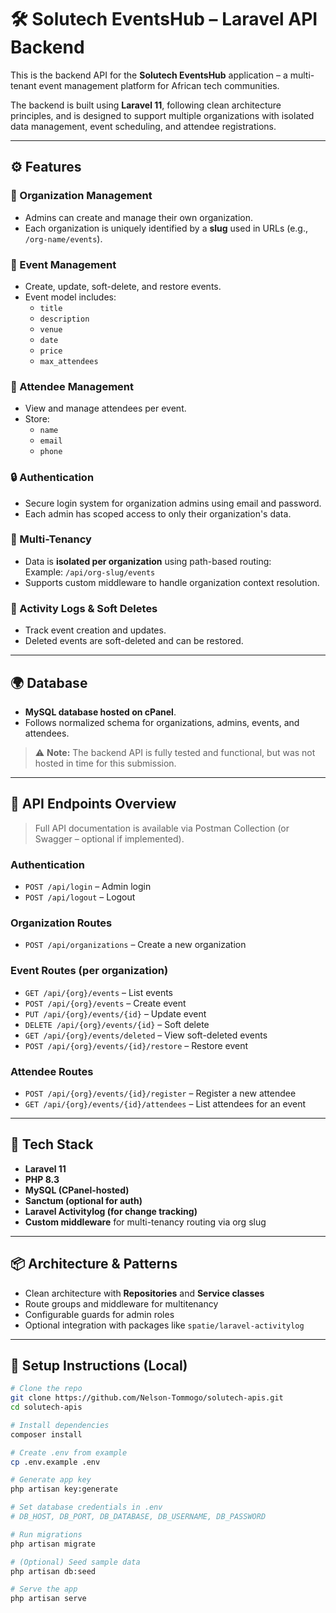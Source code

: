 # 🛠️ Solutech EventsHub – Laravel API Backend

This is the backend API for the **Solutech EventsHub** application – a multi-tenant event management platform for African tech communities.

The backend is built using **Laravel 11**, following clean architecture principles, and is designed to support multiple organizations with isolated data management, event scheduling, and attendee registrations.

---

## ⚙️ Features

### 🏢 Organization Management
- Admins can create and manage their own organization.
- Each organization is uniquely identified by a **slug** used in URLs (e.g., `/org-name/events`).

### 🎫 Event Management
- Create, update, soft-delete, and restore events.
- Event model includes:
  - `title`
  - `description`
  - `venue`
  - `date`
  - `price`
  - `max_attendees`

### 👥 Attendee Management
- View and manage attendees per event.
- Store:
  - `name`
  - `email`
  - `phone`

### 🔒 Authentication
- Secure login system for organization admins using email and password.
- Each admin has scoped access to only their organization's data.

### 🔐 Multi-Tenancy
- Data is **isolated per organization** using path-based routing:  
  Example: `/api/org-slug/events`
- Supports custom middleware to handle organization context resolution.

### 📝 Activity Logs & Soft Deletes
- Track event creation and updates.
- Deleted events are soft-deleted and can be restored.

---

## 🌍 Database

- **MySQL database hosted on cPanel**.
- Follows normalized schema for organizations, admins, events, and attendees.

> ⚠️ **Note:** The backend API is fully tested and functional, but was not hosted in time for this submission.

---

## 📁 API Endpoints Overview

> Full API documentation is available via Postman Collection (or Swagger – optional if implemented).

### Authentication
- `POST /api/login` – Admin login
- `POST /api/logout` – Logout

### Organization Routes
- `POST /api/organizations` – Create a new organization

### Event Routes (per organization)
- `GET /api/{org}/events` – List events
- `POST /api/{org}/events` – Create event
- `PUT /api/{org}/events/{id}` – Update event
- `DELETE /api/{org}/events/{id}` – Soft delete
- `GET /api/{org}/events/deleted` – View soft-deleted events
- `POST /api/{org}/events/{id}/restore` – Restore event

### Attendee Routes
- `POST /api/{org}/events/{id}/register` – Register a new attendee
- `GET /api/{org}/events/{id}/attendees` – List attendees for an event

---

## 🧱 Tech Stack

- **Laravel 11**
- **PHP 8.3**
- **MySQL (CPanel-hosted)**
- **Sanctum (optional for auth)**
- **Laravel Activitylog (for change tracking)**
- **Custom middleware** for multi-tenancy routing via org slug

---

## 📦 Architecture & Patterns

- Clean architecture with **Repositories** and **Service classes**
- Route groups and middleware for multitenancy
- Configurable guards for admin roles
- Optional integration with packages like `spatie/laravel-activitylog`

---

## 🚀 Setup Instructions (Local)

```bash
# Clone the repo
git clone https://github.com/Nelson-Tommogo/solutech-apis.git
cd solutech-apis

# Install dependencies
composer install

# Create .env from example
cp .env.example .env

# Generate app key
php artisan key:generate

# Set database credentials in .env
# DB_HOST, DB_PORT, DB_DATABASE, DB_USERNAME, DB_PASSWORD

# Run migrations
php artisan migrate

# (Optional) Seed sample data
php artisan db:seed

# Serve the app
php artisan serve
